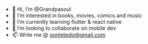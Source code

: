 - 👋 Hi, I’m @Grandpasoul
- 👀 I’m interested in books, movies, comics and music
- 🌱 I’m currently learning flutter & react native
- 💞️ I’m looking to collaborate on mobile dev
- 📫 Write me @ gonletedo@gmail.com

<!---
Grandpasoul/Grandpasoul is a ✨ special ✨ repository because its `README.md` (this file) appears on your GitHub profile.
You can click the Preview link to take a look at your changes.
--->
